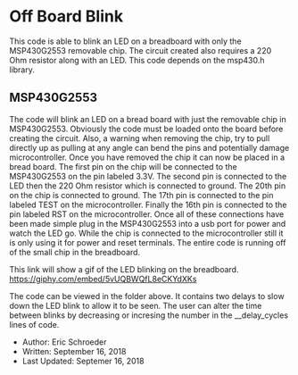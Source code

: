 # Off Board Blink
This code is able to blink an LED on a breadboard with only the MSP430G2553 removable chip. The circuit created also requires a 220 Ohm resistor along with an LED. This code depends on the msp430.h library.

## MSP430G2553
The code will blink an LED on a bread board with just the removable chip in MSP430G2553. Obviously the code must be loaded onto the board before creating the circuit. Also, a warning when removing the chip, try to pull directly up as pulling at any angle can bend the pins and potentially damage microcontroller. Once you have removed the chip it can now be placed in a bread board. The first pin on the chip will be connected to the MSP430G2553 on the pin labeled 3.3V. The second pin is connected to the LED then the 220 Ohm resistor which is connected to ground. The 20th pin on the chip is connected to ground. The 17th pin is connected to the pin labeled TEST on the microcontroller. Finally the 16th pin is connected to the pin labeled RST on the microcontroller. Once all of these connections have been made simple plug in the MSP430G2553 into a usb port for power and watch the LED go. While the chip is connected to the microcontroller still it is only using it for power and reset terminals. The entire code is running off of the small chip in the breadboard. 

This link will show a gif of the LED blinking on the breadboard.
https://giphy.com/embed/5vUQBWQfL8eCKYdXKs

The code can be viewed in the folder above. It contains two delays to slow down the LED blink to allow it to be seen. The user can alter the time between blinks by decreasing or incresing the number in the __delay_cycles lines of code. 

  * Author: Eric Schroeder
  * Written: September 16, 2018
  * Last Updated: Septemer 16, 2018



